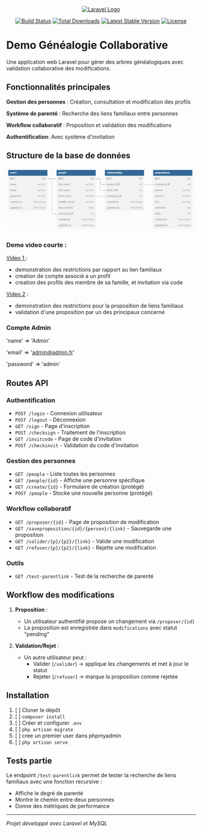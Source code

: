 <p align="center"><a href="https://laravel.com" target="_blank"><img src="https://raw.githubusercontent.com/laravel/art/master/logo-lockup/5%20SVG/2%20CMYK/1%20Full%20Color/laravel-logolockup-cmyk-red.svg" width="400" alt="Laravel Logo"></a></p>

<p align="center">
<a href="https://github.com/laravel/framework/actions"><img src="https://github.com/laravel/framework/workflows/tests/badge.svg" alt="Build Status"></a>
<a href="https://packagist.org/packages/laravel/framework"><img src="https://img.shields.io/packagist/dt/laravel/framework" alt="Total Downloads"></a>
<a href="https://packagist.org/packages/laravel/framework"><img src="https://img.shields.io/packagist/v/laravel/framework" alt="Latest Stable Version"></a>
<a href="https://packagist.org/packages/laravel/framework"><img src="https://img.shields.io/packagist/l/laravel/framework" alt="License"></a>
</p>

# Demo Généalogie Collaborative

Une application web Laravel pour gérer des arbres généalogiques avec validation collaborative des modifications.

## Fonctionnalités principales

**Gestion des personnes** : Création, consultation et modification des profils

**Système de parenté** : Recherche des liens familiaux entre personnes

**Workflow collaboratif** : Proposition et validation des modifications

**Authentification**: Avec système d'invitation

## Structure de la base de données

![1744406064213](image/README/1744406064213.png)

### Demo video courte :

[Video 1 ](https://drive.google.com/file/d/1RSpbeD9qashCgYtAcTE1mT94uOop7TTL/view?usp=sharing):

- demonstration des restrictions par rapport au lien familiaux
- creation de compte associé a un profil
- creation des profils des membre de sa famille, et invitation via code

[Video 2](https://drive.google.com/file/d/1cLUrU0Tz_OED3ncRD4pwQmASI0NfcvQ9/view?usp=sharing) :

- demonstration des restrictions pour la proposition de liens familiaux
- validation d'une proposition par un des principaux concerné

### Compte Admin

'name' => 'Admin'

'email' => 'admin@admin.fr'

'password' => 'admin'

## Routes API

### Authentification

- `POST /login` - Connexion utilisateur
- `POST /logout` - Déconnexion
- `GET /sign` - Page d'inscription
- `POST /checksign` - Traitement de l'inscription
- `GET /invitcode` - Page de code d'invitation
- `POST /checkinvit` - Validation du code d'invitation

### Gestion des personnes

- `GET /people` - Liste toutes les personnes
- `GET /people/{id}` - Affiche une personne spécifique
- `GET /create/{id}` - Formulaire de création (protégé)
- `POST /people` - Stocke une nouvelle personne (protégé)

### Workflow collaboratif

- `GET /proposer/{id}` - Page de proposition de modification
- `GET /saveproposition/{id}/{person}/{link}` - Sauvegarde une proposition
- `GET /valider/{p}/{p2}/{link}` - Valide une modification
- `GET /refuser/{p}/{p2}/{link}` - Rejette une modification

### Outils

- `GET /test-parentlink` - Test de la recherche de parenté

## Workflow des modifications

1. **Proposition** :

   - Un utilisateur authentifié propose un changement via `/proposer/{id}`
   - La proposition est enregistrée dans `modifications` avec statut "pending"
2. **Validation/Rejet** :

   - Un autre utilisateur peut :
     - Valider (`/valider`) → applique les changements et met à jour le statut
     - Rejeter (`/refuser`) → marque la proposition comme rejetée

## Installation

1. [ ] Cloner le dépôt
2. [ ] `composer install`
3. [ ] Créer et configurer `.env`
4. [ ] `php artisan migrate`
5. [ ] cree un premier user dans phpmyadmin
6. [ ] `php artisan serve`

## Tests partie 

Le endpoint `/test-parentlink` permet de tester la recherche de liens familiaux avec une fonction recursive :

- Affiche le degré de parenté
- Montre le chemin entre deux personnes
- Donne des métriques de performance

---

*Projet développé avec Laravel et MySQL*

